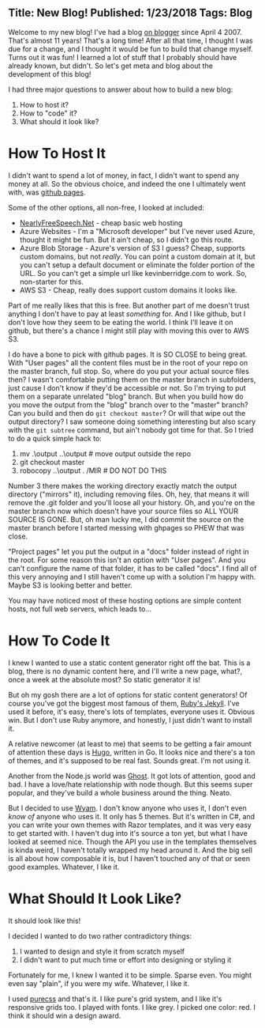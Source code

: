 Title: New Blog!
Published: 1/23/2018
Tags: Blog
---

Welcome to my new blog!  I've had a blog [on blogger](http://kevin-berridge.blogspot.com) since April 4 2007.  That's almost 11 years!  That's a long time!  After all that time, I thought I was due for a change, and I thought it would be fun to build that change myself.  Turns out it was fun!  I learned a lot of stuff that I probably should have already known, but didn't.  So let's get meta and blog about the development of this blog!

I had three major questions to answer about how to build a new blog:
1. How to host it?
2. How to "code" it?
3. What should it look like?

# How To Host It
I didn't want to spend a lot of money, in fact, I didn't want to spend any money at all.  So the obvious choice, and indeed the one I ultimately went with, was [github pages](https://pages.github.com/).

Some of the other options, all non-free, I looked at included:
- [NearlyFreeSpeech.Net](https://www.nearlyfreespeech.net/) - cheap basic web hosting
- Azure Websites - I'm a "Microsoft developer" but I've never used Azure, thought it might be fun.  But it ain't cheap, so I didn't go this route.
- Azure Blob Storage - Azure's version of S3 I guess?  Cheap, supports custom domains, but not *really*.  You can point a custom domain at it, but you can't setup a default document or eliminate the folder portion of the URL.  So you can't get a simple url like kevinberridge.com to work.  So, non-starter for this.
- AWS S3 - Cheap, really does support custom domains it looks like.

Part of me really likes that this is free.  But another part of me doesn't trust anything I don't have to pay at least *something* for.  And I like github, but I don't love how they seem to be eating the world.  I think I'll leave it on github, but there's a chance I might still play with moving this over to AWS S3.

I do have a bone to pick with github pages.  It is SO CLOSE to being great.  With "User pages" all the content files must be in the root of your repo on the master branch, full stop.  So, where do you put your actual source files then?  I wasn't comfortable putting them on the master branch in subfolders, just cause I don't know if they'd be accessible or not.  So I'm trying to put them on a separate unrelated "blog" branch.  But when you build how do you move the output from the "blog" branch over to the "master" branch?  Can you build and then do `git checkout master`?  Or will that wipe out the output directory?  I saw someone doing something interesting but also scary with the `git subtree` command, but ain't nobody got time for that.  So I tried to do a quick simple hack to:
1. mv .\output ..\output # move output outside the repo
2. git checkout master
3. robocopy ..\output . /MIR # DO NOT DO THIS

Number 3 there makes the working directory exactly match the output directory ("mirrors" it), including removing files.  Oh, hey, that means it will remove the .git folder and you'll loose all your history.  Oh, and you're on the master branch now which doesn't have your source files so ALL YOUR SOURCE IS GONE.  But, oh man lucky me, I did commit the source on the master branch before I started messing with ghpages so PHEW that was close.

"Project pages" let you put the output in a "docs" folder instead of right in the root.  For some reason this isn't an option with "User pages".  And you can't configure the name of that folder, it has to be called "docs".  I find all of this very annoying and I still haven't come up with a solution I'm happy with.  Maybe S3 is looking better and better.

You may have noticed most of these hosting options are simple content hosts, not full web servers, which leads to...

# How To Code It
I knew I wanted to use a static content generator right off the bat.  This is a blog, there is no dynamic content here, and I'll write a new page, what?, once a week at the absolute most?  So static generator it is!

But oh my gosh there are a lot of options for static content generators!  Of course you've got the biggest most famous of them, [Ruby's Jekyll](https://jekyllrb.com/).  I've used it before, it's easy, there's lots of templates, everyone uses it.  Obvious win.  But I don't use Ruby anymore, and honestly, I just didn't want to install it.

A relative newcomer (at least to me) that seems to be getting a fair amount of attention these days is [Hugo](http://gohugo.io/), written in Go.  It looks nice and there's a ton of themes, and it's supposed to be real fast.  Sounds great.  I'm not using it.

Another from the Node.js world was [Ghost](https://ghost.org/).  It got lots of attention, good and bad.  I have a love/hate relationship with node though.  But this seems super popular, and they've build a whole business around the thing.  Neato.

But I decided to use [Wyam](https://wyam.io/).  I don't know anyone who uses it, I don't even *know of* anyone who uses it.  It only has 5 themes.  But it's written in C#, and you can write your own themes with Razor templates, and it was very easy to get started with.  I haven't dug into it's source a ton yet, but what I have looked at seemed nice.  Though the API you use in the templates themselves is kinda weird, I haven't totally wrapped my head around it.  And the big sell is all about how composable it is, but I haven't touched any of that or seen good examples.  Whatever, I like it.

# What Should It Look Like?
It should look like this!

I decided I wanted to do two rather contradictory things:
1. I wanted to design and style it from scratch myself
2. I didn't want to put much time or effort into designing or styling it

Fortunately for me, I knew I wanted it to be simple.  Sparse even.  You might even say "plain", if you were my wife.  Whatever, I like it.

I used [purecss](https://purecss.io/) and that's it.  I like pure's grid system, and I like it's responsive grids too.  I played with fonts.  I like grey.  I picked one color: red.  I think it should win a design award.